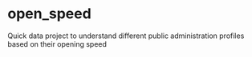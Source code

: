 # open_speed
Quick data project to understand different public administration profiles based on their opening speed
